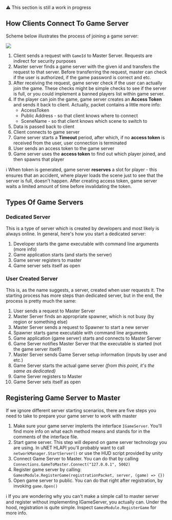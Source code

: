 :warning: This section is still a work in progress

## How Clients Connect To Game Server

Scheme below illustrates the process of joining a game server:

![](http://i.imgur.com/E6a8qCZ.png)

1. Client sends a request with `GameId` to Master Server. Requests are indirect for security purposes
2. Master server finds a game server with the given id and transfers the request to that server. Before transferring the request, master can check if the user is authorized, if the game password is correct and etc. 
3. After receiving the request, game server check if the user can actually join the game. These checks might be simple checks to see if the server is full, or you could implement a banned players list within game server.
4. If the player can join the game, game server creates an **Access Token** and sends it back to client. Actually, packet contains a little more info:
   * AccessToken
   * Public Address - so that client knows where to connect
   * SceneName - so that client knows which scene to switch to
5. Data is passed back to client 
6. Client connects to game server
7. Game server starts a **Timeout** period, after which, if no **access token** is received from the user, user connection is terminated
8. User sends an access token to the game server
9. Game server uses the **access token** to find out which player joined, and then spawns that player

:information_source: When token is generated, game server **reserves** a slot for player - this ensures that an accident, where player loads the scene just to see that the server is full, doesn't happen. After creating access token, game server waits a limited amount of time before invalidating the token.

## Types Of Game Servers

### Dedicated Server
This is a type of server which is created by developers and most likely is always online. In general, here's how you start a dedicated server:

1. Developer starts the game executable with command line arguments (more info)
2. Game application starts (and starts the server)
3. Game server registers to master
4. Game server sets itself as open

### User Created Server

This is, as the name suggests, a server, created when user requests it. The starting process has more steps than dedicated server, but in the end, the process is pretty much the same: 

1. User sends a request to Master Server
1. Master Server finds an appropriate spawner, which is not busy (by region or something else)
1. Master Server sends a request to Spawner to start a new server
1. Spawner starts game executable with command line arguments
1. Game application (game server) starts and connects to Master Server
1. Game Server notifies Master Server that the executable is started (not the game server itself)
1. Master Server sends Game Server setup information (inputs by user and etc.)
1. Game Server starts the actual game server _(from this point, it's the same as dedicated)_
1. Game Server registers to Master
1. Game Server sets itself as open

## Registering Game Server to Master

If we ignore different server starting scenarios, there are five steps you need to take to prepare your game server to work with master

1. Make sure your game server implents the interface `IGameServer`. You'll find more info on what each method means and stands for in the comments of the interface file.
1. Start game server. This step will depend on game server technology you are using. In uNET HLAPI you'll probably want to call `networkManager.StartServer()` or use the HUD script provided by unity
1. Connect Game Server to Master. You can do that by calling
`Connections.GameToMaster.Connect("127.0.0.1", 5002)`
1. Register game server by calling:
`GamesModule.RegisterGame(registrationPacket, server, (game) => {})`
1. Open game server to public. You can do that right after registration, by invoking `game.Open()`

:information_source: If you are wondering why you can't make a simple call to master server and register without implementing IGameServer, you actually can. Under the hood, registration is quite simple. Inspect `GamesModule.RegisterGame` for more info.